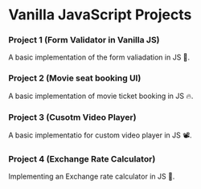 # Vanilla JavaScript Projects

### Project 1 (Form Validator in Vanilla JS)

A basic implementation of the form valiadation in JS 🚀.

### Project 2 (Movie seat booking UI)

A basic implementation of movie ticket booking in JS 🔥.

### Project 3 (Cusotm Video Player)

A basic implementatio for custom video player in JS 📽.

### Project 4 (Exchange Rate Calculator)

Implementing an Exchange rate calculator in JS 💱.
